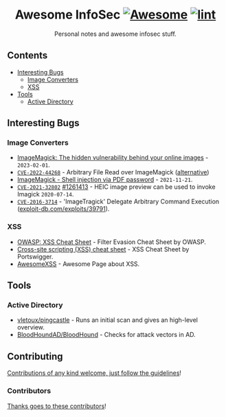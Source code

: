 <div align="center">

<!-- title -->

<!--lint ignore no-dead-urls-->

# Awesome InfoSec [![Awesome](https://awesome.re/badge.svg)](https://awesome.re) [![lint](https://github.com/spekulatius/awesome-infosec/actions/workflows/lint.yaml/badge.svg)](https://github.com/spekulatius/awesome-infosec/actions/workflows/lint.yaml)

<!-- subtitle -->

Personal notes and awesome infosec stuff.

<!-- image -->

<!--
<a href="" target="_blank" rel="noopener noreferrer">
  <img src="" />
</a>
-->

<!-- description -->

</div>

<!-- TOC -->

## Contents

- [Interesting Bugs](#interesting-bugs)
  - [Image Converters](#image-converters)
  - [XSS](#xss)
- [Tools](#tools)
  - [Active Directory](#active-directory)

<!-- CONTENT -->

## Interesting Bugs

### Image Converters

- [ImageMagick: The hidden vulnerability behind your online images](https://www.metabaseq.com/imagemagick-zero-days/) - `2023-02-01`.
- [`CVE-2022-44268`](https://github.com/duc-nt/CVE-2022-44268-ImageMagick-Arbitrary-File-Read-PoC) - Arbitrary File Read over ImageMagick ([alternative](https://github.com/voidz0r/CVE-2022-44268))
- [ImageMagick - Shell injection via PDF password](https://insert-script.blogspot.com/2020/11/imagemagick-shell-injection-via-pdf.html) - `2021-11-21`.
- [`CVE-2021-32802`](https://nvd.nist.gov/vuln/detail/CVE-2021-32802) [#1261413](https://hackerone.com/reports/1261413) - HEIC image preview can be used to invoke Imagick `2020-07-14`.
- [`CVE-2016-3714`](https://nvd.nist.gov/vuln/detail/CVE-2016-3714) - 'ImageTragick' Delegate Arbitrary Command Execution ([exploit-db.com/exploits/39791](https://www.exploit-db.com/exploits/39791)).

### XSS

- [OWASP: XSS Cheat Sheet](https://cheatsheetseries.owasp.org/cheatsheets/XSS_Filter_Evasion_Cheat_Sheet.html) - Filter Evasion Cheat Sheet by OWASP.
- [Cross-site scripting (XSS) cheat sheet](https://portswigger.net/web-security/cross-site-scripting/cheat-sheet) - XSS Cheat Sheet by Portswigger.
- [AwesomeXSS](https://github.com/s0md3v/AwesomeXSS) - Awesome Page about XSS.

## Tools

### Active Directory

- [vletoux/pingcastle](https://github.com/vletoux/pingcastle) - Runs an initial scan and gives an high-level overview.
- [BloodHoundAD/BloodHound](https://github.com/BloodHoundAD/BloodHound) - Checks for attack vectors in AD.

<!-- END CONTENT -->

## Contributing

[Contributions of any kind welcome, just follow the guidelines](contributing.md)!

### Contributors

[Thanks goes to these contributors](https://github.com/spekulatius/awesome-infosec/graphs/contributors)!
